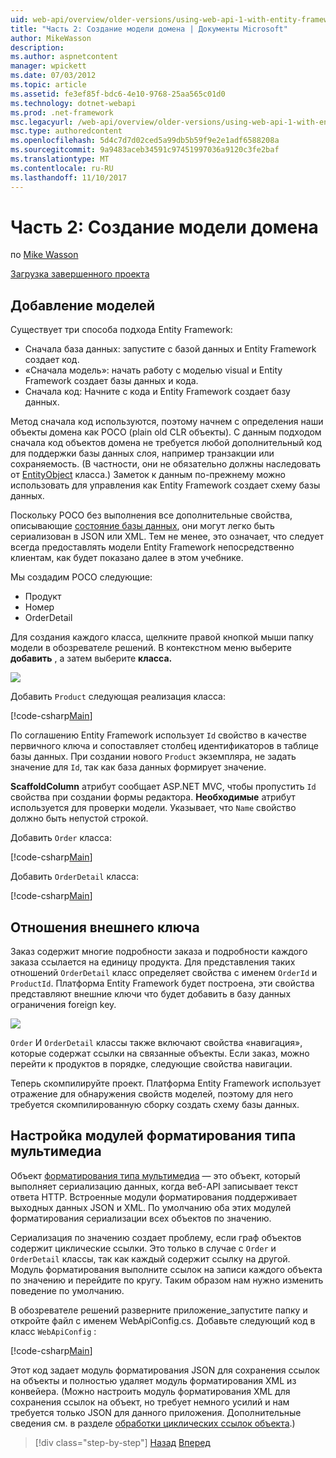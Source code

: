```yaml
---
uid: web-api/overview/older-versions/using-web-api-1-with-entity-framework-5/using-web-api-with-entity-framework-part-2
title: "Часть 2: Создание модели домена | Документы Microsoft"
author: MikeWasson
description: 
ms.author: aspnetcontent
manager: wpickett
ms.date: 07/03/2012
ms.topic: article
ms.assetid: fe3ef85f-bdc6-4e10-9768-25aa565c01d0
ms.technology: dotnet-webapi
ms.prod: .net-framework
msc.legacyurl: /web-api/overview/older-versions/using-web-api-1-with-entity-framework-5/using-web-api-with-entity-framework-part-2
msc.type: authoredcontent
ms.openlocfilehash: 5d4c7d7d02ced5a99db5b59f9e2e1adf6588208a
ms.sourcegitcommit: 9a9483aceb34591c97451997036a9120c3fe2baf
ms.translationtype: MT
ms.contentlocale: ru-RU
ms.lasthandoff: 11/10/2017
---
```

<a name="part-2-creating-the-domain-models"></a>Часть 2: Создание модели домена
====================
по [Mike Wasson](https://github.com/MikeWasson)

[Загрузка завершенного проекта](http://code.msdn.microsoft.com/ASP-NET-Web-API-with-afa30545)

## <a name="add-models"></a>Добавление моделей

Существует три способа подхода Entity Framework:

- Сначала база данных: запустите с базой данных и Entity Framework создает код.
- «Сначала модель»: начать работу с моделью visual и Entity Framework создает базы данных и кода.
- Сначала код: Начните с кода и Entity Framework создает базу данных.

Метод сначала код используются, поэтому начнем с определения наши объекты домена как POCO (plain old CLR объекты). С данным подходом сначала код объектов домена не требуется любой дополнительный код для поддержки базы данных слоя, например транзакции или сохраняемость. (В частности, они не обязательно должны наследовать от [EntityObject](https://msdn.microsoft.com/en-us/library/system.data.objects.dataclasses.entityobject.aspx) класса.) Заметок к данным по-прежнему можно использовать для управления как Entity Framework создает схему базы данных.

Поскольку POCO без выполнения все дополнительные свойства, описывающие [состояние базы данных](https://msdn.microsoft.com/en-us/library/system.data.entitystate.aspx), они могут легко быть сериализован в JSON или XML. Тем не менее, это означает, что следует всегда предоставлять модели Entity Framework непосредственно клиентам, как будет показано далее в этом учебнике.

Мы создадим POCO следующие:

- Продукт
- Номер
- OrderDetail

Для создания каждого класса, щелкните правой кнопкой мыши папку модели в обозревателе решений. В контекстном меню выберите **добавить** , а затем выберите **класса.**

![](using-web-api-with-entity-framework-part-2/_static/image1.png)

Добавить `Product` следующая реализация класса:

[!code-csharp[Main](using-web-api-with-entity-framework-part-2/samples/sample1.cs)]

По соглашению Entity Framework использует `Id` свойство в качестве первичного ключа и сопоставляет столбец идентификаторов в таблице базы данных. При создании нового `Product` экземпляра, не задать значение для `Id`, так как база данных формирует значение.

**ScaffoldColumn** атрибут сообщает ASP.NET MVC, чтобы пропустить `Id` свойства при создании формы редактора. **Необходимые** атрибут используется для проверки модели. Указывает, что `Name` свойство должно быть непустой строкой.

Добавить `Order` класса:

[!code-csharp[Main](using-web-api-with-entity-framework-part-2/samples/sample2.cs)]

Добавить `OrderDetail` класса:

[!code-csharp[Main](using-web-api-with-entity-framework-part-2/samples/sample3.cs)]

## <a name="foreign-key-relations"></a>Отношения внешнего ключа

Заказ содержит многие подробности заказа и подробности каждого заказа ссылается на единицу продукта. Для представления таких отношений `OrderDetail` класс определяет свойства с именем `OrderId` и `ProductId`. Платформа Entity Framework будет построена, эти свойства представляют внешние ключи что будет добавить в базу данных ограничения foreign key.

![](using-web-api-with-entity-framework-part-2/_static/image2.png)

`Order` И `OrderDetail` классы также включают свойства «навигация», которые содержат ссылки на связанные объекты. Если заказ, можно перейти к продуктов в порядке, следующие свойства навигации.

Теперь скомпилируйте проект. Платформа Entity Framework использует отражение для обнаружения свойств моделей, поэтому для него требуется скомпилированную сборку создать схему базы данных.

## <a name="configure-the-media-type-formatters"></a>Настройка модулей форматирования типа мультимедиа

Объект [форматирования типа мультимедиа](../../formats-and-model-binding/media-formatters.md) — это объект, который выполняет сериализацию данных, когда веб-API записывает текст ответа HTTP. Встроенные модули форматирования поддерживает выходных данных JSON и XML. По умолчанию оба этих модулей форматирования сериализации всех объектов по значению.

Сериализация по значению создает проблему, если граф объектов содержит циклические ссылки. Это только в случае с `Order` и `OrderDetail` классы, так как каждый содержит ссылку на другой. Модуль форматирования выполните ссылок на записи каждого объекта по значению и перейдите по кругу. Таким образом нам нужно изменить поведение по умолчанию.

В обозревателе решений разверните приложение\_запустите папку и откройте файл с именем WebApiConfig.cs. Добавьте следующий код в класс `WebApiConfig` :

[!code-csharp[Main](using-web-api-with-entity-framework-part-2/samples/sample4.cs?highlight=11)]

Этот код задает модуль форматирования JSON для сохранения ссылок на объекты и полностью удаляет модуль форматирования XML из конвейера. (Можно настроить модуль форматирования XML для сохранения ссылок на объект, но требует немного усилий и нам требуется только JSON для данного приложения. Дополнительные сведения см. в разделе [обработки циклических ссылок объекта](../../formats-and-model-binding/json-and-xml-serialization.md#handling_circular_object_references).)

>[!div class="step-by-step"]
[Назад](using-web-api-with-entity-framework-part-1.md)
[Вперед](using-web-api-with-entity-framework-part-3.md)
